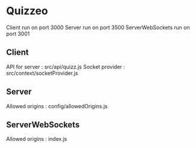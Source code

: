 # Quizzeo

Client run on port 3000
Server run on port 3500
ServerWebSockets run on port 3001

## Client
API for server : src/api/quizz.js
Socket provider : src/context/socketProvider.js

## Server
Allowed origins : config/allowedOrigins.js

## ServerWebSockets
Allowed origins : index.js




